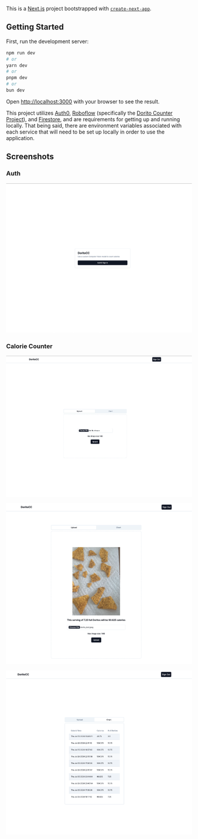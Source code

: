 This is a [Next.js](https://nextjs.org/) project bootstrapped with [`create-next-app`](https://github.com/vercel/next.js/tree/canary/packages/create-next-app).

## Getting Started

First, run the development server:

```bash
npm run dev
# or
yarn dev
# or
pnpm dev
# or
bun dev
```

Open [http://localhost:3000](http://localhost:3000) with your browser to see the result.

This project utilizes [Auth0](https://auth0.com/), [Roboflow](https://roboflow.com/) (specifically the [Dorito Counter Project](https://universe.roboflow.com/rundownworkspace/dorito-counter)), and [Firestore](https://firebase.google.com/docs/firestore), and are requirements for getting up and running locally. That being said, there are environment variables associated with each service that will need to be set up locally in order to use the application.

## Screenshots

### Auth

![Authorization Page](docs/images/auth.png)

### Calorie Counter

![Calorie Counter without Image Uploaded](docs/images/cc_upload.png)

![Calorie Counter with Image Uploaded](docs/images/cc_upload_image.png)

![Calorie Counter Chart](docs/images/cc_chart.png)
